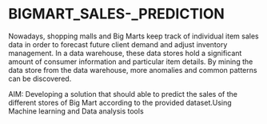 # BIGMART_SALES-_PREDICTION



Nowadays, shopping malls and Big Marts keep track of individual item sales data in
order to forecast future client demand and adjust inventory management. In a data
warehouse, these data stores hold a significant amount of consumer information and
particular item details. By mining the data store from the data warehouse, more
anomalies and common patterns can be discovered.

AIM: Developing a solution that should able to predict the sales of the
different stores of Big Mart according to the provided dataset.Using Machine learning and Data analysis tools

